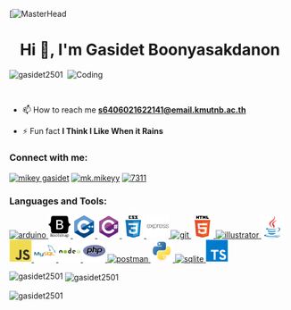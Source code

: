 [![MasterHead]([(https://camo.githubusercontent.com/147c979fdea8239e1bbbf88c099408a3edd748f04c265b4c24d88a72ada7f2cb/68747470733a2f2f6173322e667463646e2e6e65742f76322f6a70672f30312f39332f37352f39332f313030305f465f3139333735393336345f42436b54685179496564485a624a486d6c5257713831775344685745585764592e6a7067)])
<h1 align="center">Hi 👋, I'm Gasidet Boonyasakdanon</h1>
<img align="right" alt="Coding" width="400" src="https://mir-s3-cdn-cf.behance.net/project_modules/max_1200/06f21a161921919.63cd7887d0a70.gif">

<p align="left"> <img src="https://komarev.com/ghpvc/?username=gasidet2501&label=Profile%20views&color=0e75b6&style=flat" alt="gasidet2501" /> </p>

<p align="left"> <a href="https://twitter.com/" target="blank"><img src="https://img.shields.io/twitter/follow/?logo=twitter&style=for-the-badge" alt="" /></a> </p>

- 📫 How to reach me **s6406021622141@email.kmutnb.ac.th**

- ⚡ Fun fact **I Think I Like When it Rains**

<h3 align="left">Connect with me:</h3>
<p align="left">
<a href="[https://fb.com/mikey gasidet]([https://www.facebook.com/profile.php?id=100006501633430](https://www.facebook.com/profile.php?id=100006501633430&__cft__[0]=AZXHVzFcleRDL3dVBdpMw7UQ2zYbM7YXNIUmLxhfIc7JxO-q3wddAEW9SNZHGTViSUI8996fhtf1u67ol4y0YekWAyiNStzQNXG4LSmecdL4PLbr-oJiKhItkCfdKVUCDV63lZ8uGg_AJ0_07BFqFO7tgm83QcHkbj9kK5drAf5TQw&__tn__=-]C%2CP-R))](https://www.facebook.com/profile.php?id=100006501633430&mibextid=b06tZ0)" target="blank"><img align="center" src="https://raw.githubusercontent.com/rahuldkjain/github-profile-readme-generator/master/src/images/icons/Social/facebook.svg" alt="mikey gasidet" height="30" width="40" /></a>
<a href="https://instagram.com/mk.mikeyy" target="blank"><img align="center" src="https://raw.githubusercontent.com/rahuldkjain/github-profile-readme-generator/master/src/images/icons/Social/instagram.svg" alt="mk.mikeyy" height="30" width="40" /></a>
<a href="https://discord.gg/7311" target="blank"><img align="center" src="https://raw.githubusercontent.com/rahuldkjain/github-profile-readme-generator/master/src/images/icons/Social/discord.svg" alt="7311" height="30" width="40" /></a>
</p>

<h3 align="left">Languages and Tools:</h3>
<p align="left"> <a href="https://www.arduino.cc/" target="_blank" rel="noreferrer"> <img src="https://cdn.worldvectorlogo.com/logos/arduino-1.svg" alt="arduino" width="40" height="40"/> </a> <a href="https://getbootstrap.com" target="_blank" rel="noreferrer"> <img src="https://raw.githubusercontent.com/devicons/devicon/master/icons/bootstrap/bootstrap-plain-wordmark.svg" alt="bootstrap" width="40" height="40"/> </a> <a href="https://www.w3schools.com/cpp/" target="_blank" rel="noreferrer"> <img src="https://raw.githubusercontent.com/devicons/devicon/master/icons/cplusplus/cplusplus-original.svg" alt="cplusplus" width="40" height="40"/> </a> <a href="https://www.w3schools.com/cs/" target="_blank" rel="noreferrer"> <img src="https://raw.githubusercontent.com/devicons/devicon/master/icons/csharp/csharp-original.svg" alt="csharp" width="40" height="40"/> </a> <a href="https://www.w3schools.com/css/" target="_blank" rel="noreferrer"> <img src="https://raw.githubusercontent.com/devicons/devicon/master/icons/css3/css3-original-wordmark.svg" alt="css3" width="40" height="40"/> </a> <a href="https://expressjs.com" target="_blank" rel="noreferrer"> <img src="https://raw.githubusercontent.com/devicons/devicon/master/icons/express/express-original-wordmark.svg" alt="express" width="40" height="40"/> </a> <a href="https://git-scm.com/" target="_blank" rel="noreferrer"> <img src="https://www.vectorlogo.zone/logos/git-scm/git-scm-icon.svg" alt="git" width="40" height="40"/> </a> <a href="https://www.w3.org/html/" target="_blank" rel="noreferrer"> <img src="https://raw.githubusercontent.com/devicons/devicon/master/icons/html5/html5-original-wordmark.svg" alt="html5" width="40" height="40"/> </a> <a href="https://www.adobe.com/in/products/illustrator.html" target="_blank" rel="noreferrer"> <img src="https://www.vectorlogo.zone/logos/adobe_illustrator/adobe_illustrator-icon.svg" alt="illustrator" width="40" height="40"/> </a> <a href="https://www.java.com" target="_blank" rel="noreferrer"> <img src="https://raw.githubusercontent.com/devicons/devicon/master/icons/java/java-original.svg" alt="java" width="40" height="40"/> </a> <a href="https://developer.mozilla.org/en-US/docs/Web/JavaScript" target="_blank" rel="noreferrer"> <img src="https://raw.githubusercontent.com/devicons/devicon/master/icons/javascript/javascript-original.svg" alt="javascript" width="40" height="40"/> </a> <a href="https://www.mysql.com/" target="_blank" rel="noreferrer"> <img src="https://raw.githubusercontent.com/devicons/devicon/master/icons/mysql/mysql-original-wordmark.svg" alt="mysql" width="40" height="40"/> </a> <a href="https://nodejs.org" target="_blank" rel="noreferrer"> <img src="https://raw.githubusercontent.com/devicons/devicon/master/icons/nodejs/nodejs-original-wordmark.svg" alt="nodejs" width="40" height="40"/> </a> <a href="https://www.php.net" target="_blank" rel="noreferrer"> <img src="https://raw.githubusercontent.com/devicons/devicon/master/icons/php/php-original.svg" alt="php" width="40" height="40"/> </a> <a href="https://postman.com" target="_blank" rel="noreferrer"> <img src="https://www.vectorlogo.zone/logos/getpostman/getpostman-icon.svg" alt="postman" width="40" height="40"/> </a> <a href="https://www.python.org" target="_blank" rel="noreferrer"> <img src="https://raw.githubusercontent.com/devicons/devicon/master/icons/python/python-original.svg" alt="python" width="40" height="40"/> </a> <a href="https://www.sqlite.org/" target="_blank" rel="noreferrer"> <img src="https://www.vectorlogo.zone/logos/sqlite/sqlite-icon.svg" alt="sqlite" width="40" height="40"/> </a> <a href="https://www.typescriptlang.org/" target="_blank" rel="noreferrer"> <img src="https://raw.githubusercontent.com/devicons/devicon/master/icons/typescript/typescript-original.svg" alt="typescript" width="40" height="40"/> </a> </p>

<p><img align="left" src="https://github-readme-stats.vercel.app/api/top-langs?username=gasidet2501&show_icons=true&locale=en&layout=compact" alt="gasidet2501" /></p>

<p>&nbsp;<img align="center" src="https://github-readme-stats.vercel.app/api?username=gasidet2501&show_icons=true&locale=en" alt="gasidet2501" /></p>

<p><img align="center" src="https://github-readme-streak-stats.herokuapp.com/?user=gasidet2501&" alt="gasidet2501" /></p>
